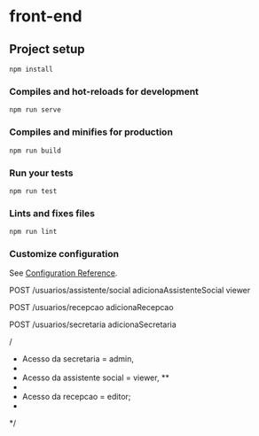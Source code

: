 # front-end

## Project setup
```
npm install
```

### Compiles and hot-reloads for development
```
npm run serve
```

### Compiles and minifies for production
```
npm run build
```

### Run your tests
```
npm run test
```

### Lints and fixes files
```
npm run lint
```

### Customize configuration
See [Configuration Reference](https://cli.vuejs.org/config/).


POST
/usuarios/assistente/social
adicionaAssistenteSocial
viewer



POST
/usuarios/recepcao
adicionaRecepcao

POST
/usuarios/secretaria
adicionaSecretaria


/
 * Acesso da secretaria = admin,
 * 
 * Acesso da assistente social = viewer,
 **
 * 
 * Acesso da recepcao = editor;
 * 
*/
